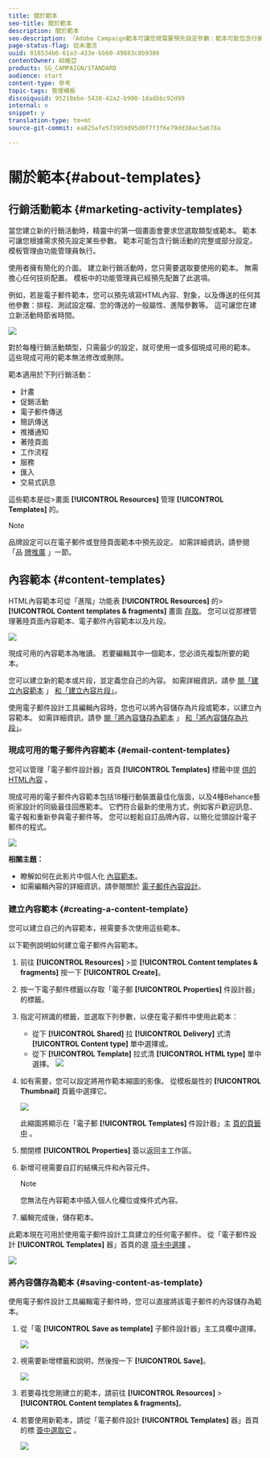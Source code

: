 ```yaml
---
title: 關於範本
seo-title: 關於範本
description: 關於範本
seo-description: 「Adobe Campaign範本可讓您視需要預先設定參數：範本可能包含行銷活動的完整或部分設定，以簡化非技術使用者使用Adobe Campaign的程式。」
page-status-flag: 從未激活
uuid: 018534b6-61a3-433e-bb60-49883c8b9386
contentOwner: 紹維亞
products: SG_CAMPAIGN/STANDARD
audience: start
content-type: 參考
topic-tags: 管理模板
discoiquuid: 95218ebe-5430-42a2-b900-1dadbbc92d99
internal: n
snippet: y
translation-type: tm+mt
source-git-commit: ea825afe573959d95d0f7f3f6e79dd38ac5a678a

---
```



# 關於範本{#about-templates}

## 行銷活動範本 {#marketing-activity-templates}

當您建立新的行銷活動時，精靈中的第一個畫面會要求您選取類型或範本。 範本可讓您根據需求預先設定某些參數。 範本可能包含行銷活動的完整或部分設定。 模板管理由功能管理員執行。

使用者擁有簡化的介面。 建立新行銷活動時，您只需要選取要使用的範本。 無需擔心任何技術配置。 模板中的功能管理員已經預先配置了此選項。

例如，若是電子郵件範本，您可以預先填寫HTML內容、對象，以及傳送的任何其他參數：排程、測試設定檔、您的傳送的一般屬性、進階參數等。 這可讓您在建立新活動時節省時間。

![](assets/template_1.png)

對於每種行銷活動類型，只需最少的設定，就可使用一或多個現成可用的範本。 這些現成可用的範本無法修改或刪除。

範本適用於下列行銷活動：

* 計畫
* 促銷活動
* 電子郵件傳送
* 簡訊傳送
* 推播通知
* 著陸頁面
* 工作流程
* 服務
* 匯入
* 交易式訊息

這些範本是從&gt;畫面 **[!UICONTROL Resources]** 管理 **[!UICONTROL Templates]** 的。

>[!NOTE]
>
>品牌設定可以在電子郵件或登陸頁面範本中預先設定。 如需詳細資訊，請參閱「品 [牌推廣](../../administration/using/branding.md) 」一節。

## 內容範本 {#content-templates}

HTML內容範本可從「進階」功能表 **[!UICONTROL Resources]** 的&gt; **[!UICONTROL Content templates & fragments]** 畫面 [存取](../../start/using/interface-description.md#advanced-menu)。 您可以從那裡管理著陸頁面內容範本、電子郵件內容範本以及片段。

![](assets/content_templates_list.png)

現成可用的內容範本為唯讀。 若要編輯其中一個範本，您必須先複製所要的範本。

您可以建立新的範本或片段，並定義您自己的內容。 如需詳細資訊，請參 [閱「建立內容範本](../../start/using/about-templates.md#creating-a-content-template) 」 [和「建立內容片段」](../../designing/using/using-reusable-content.md#creating-a-content-fragment)。

使用電子郵件設計工具編輯內容時，您也可以將內容儲存為片段或範本，以建立內容範本。 如需詳細資訊，請參 [閱「將內容儲存為範本](../../start/using/about-templates.md#saving-content-as-template) 」 [和「將內容儲存為片段」](../../designing/using/using-reusable-content.md#saving-content-as-a-fragment)。

### 現成可用的電子郵件內容範本 {#email-content-templates}

您可以管理「電子郵件設計器」首頁 **[!UICONTROL Templates]** 標籤中提 [供的HTML內容](../../designing/using/overview.md) 。

現成可用的電子郵件內容範本包括18種行動裝置最佳化版面，以及4種Behance藝術家設計的同級最佳回應範本。 它們符合最新的使用方式，例如客戶歡迎訊息、電子報和重新參與電子郵件等。 您可以輕鬆自訂品牌內容，以簡化從頭設計電子郵件的程式。

![](assets/content_templates.png)

**相關主題：**

* 瞭解如何在此影片中個人化 [內容範本](https://helpx.adobe.com/campaign/kt/acs/using/acs-email_content_templates-feature-video-use.html)。
* 如需編輯內容的詳細資訊，請參閱關於 [電子郵件內容設計](../../designing/using/overview.md)。

### 建立內容範本 {#creating-a-content-template}

您可以建立自己的內容範本，視需要多次使用這些範本。

以下範例說明如何建立電子郵件內容範本。

1. 前往 **[!UICONTROL Resources]** &gt;並 **[!UICONTROL Content templates & fragments]** 按一下 **[!UICONTROL Create]**。
1. 按一下電子郵件標籤以存取「電子郵 **[!UICONTROL Properties]** 件設計器」的標籤。
1. 指定可辨識的標籤，並選取下列參數，以便在電子郵件中使用此範本：

   * 從下 **[!UICONTROL Shared]** 拉 **[!UICONTROL Delivery]** 式清 **[!UICONTROL Content type]** 單中選擇或。
   * 從下 **[!UICONTROL Template]** 拉式清 **[!UICONTROL HTML type]** 單中選擇。
   ![](assets/email_designer_create-template.png)

1. 如有需要，您可以設定將用作範本縮圖的影像。 從模板屬性的 **[!UICONTROL Thumbnail]** 頁籤中選擇它。

   ![](assets/email_designer_create-template_thumbnail.png)

   此縮圖將顯示在「電子郵 **[!UICONTROL Templates]** 件設計器」主 [頁的頁籤中](../../designing/using/overview.md) 。

1. 關閉標 **[!UICONTROL Properties]** 簽以返回主工作區。
1. 新增可視需要自訂的結構元件和內容元件。
   >[!NOTE]
   >
   > 您無法在內容範本中插入個人化欄位或條件式內容。
1. 編輯完成後，儲存範本。

此範本現在可用於使用電子郵件設計工具建立的任何電子郵件。 從「電子郵件設計 **[!UICONTROL Templates]** 器」首頁的選 [項卡中選擇](../../designing/using/overview.md) 。

![](assets/content_template_new.png)

### 將內容儲存為範本 {#saving-content-as-template}

使用電子郵件設計工具編輯電子郵件時，您可以直接將該電子郵件的內容儲存為範本。

<!--[!CAUTION]
>
>You cannot save as template a structure containing personalization fields or dynamic content.-->

1. 從「電 **[!UICONTROL Save as template]** 子郵件設計器」主工具欄中選擇。

   ![](assets/email_designer_save-as-template.png)

1. 視需要新增標籤和說明，然後按一下 **[!UICONTROL Save]**。

   ![](assets/email_designer_save-as-template_creation.png)

1. 若要尋找您剛建立的範本，請前往 **[!UICONTROL Resources]** &gt; **[!UICONTROL Content templates & fragments]**。

1. 若要使用新範本，請從「電子郵件設計 **[!UICONTROL Templates]** 器」首頁的標 [簽中選取它](../../designing/using/overview.md) 。

   ![](assets/content_template_new.png)

